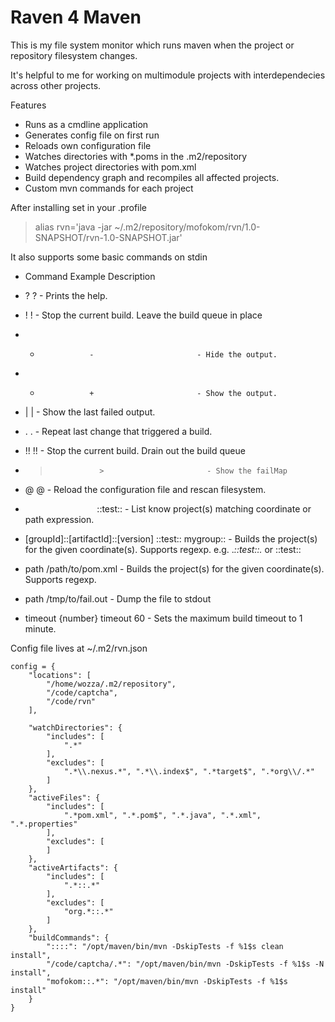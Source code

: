 # Raven 4 Maven

This is my file system monitor which runs maven when the project or repository filesystem changes. 

It's helpful to me for working on multimodule projects with interdependecies across other projects.

Features
* Runs as a cmdline application
* Generates config file on first run
* Reloads own configuration file
* Watches directories with *.poms in the .m2/repository 
* Watches project directories with pom.xml
* Build dependency graph and recompiles all affected projects.
* Custom mvn commands for each project

After installing 
set in your .profile

> alias rvn='java -jar ~/.m2/repository/mofokom/rvn/1.0-SNAPSHOT/rvn-1.0-SNAPSHOT.jar'

It also supports some basic commands on stdin

* Command          Example                         Description

* ?                ?                       - Prints the help.

* !                !                       - Stop the current build. Leave the build queue in place

* -                -                       - Hide the output.

* +                +                       - Show the output.

* |                |                       - Show the last failed output.

* .                .                       - Repeat last change that triggered a build.

* !!               !!                      - Stop the current build. Drain out the build queue

* >                >                       - Show the failMap

* @                @                       - Reload the configuration file and rescan filesystem.

* `                `::test::                       - List know project(s) matching coordinate or path expression.

* [groupId]::[artifactId]::[version]               ::test:: mygroup::                      - Builds the project(s) for the given coordinate(s). Supports regexp. e.g. .*::test::.* or ::test::

* path             /path/to/pom.xml                        - Builds the project(s) for the given coordinate(s). Supports regexp.

* path             /tmp/to/fail.out                        - Dump the file to stdout

* timeout {number}                 timeout 60                      - Sets the maximum build timeout to 1 minute.

Config file lives at ~/.m2/rvn.json
```
config = {
    "locations": [
        "/home/wozza/.m2/repository",
        "/code/captcha",
        "/code/rvn"
    ],

    "watchDirectories": {
        "includes": [
            ".*"
        ],
        "excludes": [
            ".*\\.nexus.*", ".*\\.index$", ".*target$", ".*org\\/.*"
        ]
    },
    "activeFiles": {
        "includes": [
            ".*pom.xml", ".*.pom$", ".*.java", ".*.xml", ".*.properties"
        ],
        "excludes": [
        ]
    },
    "activeArtifacts": {
        "includes": [
            ".*::.*"
        ],
        "excludes": [
            "org.*::.*"
        ]
    },
    "buildCommands": {
        "::::": "/opt/maven/bin/mvn -DskipTests -f %1$s clean install",
        "/code/captcha/.*": "/opt/maven/bin/mvn -DskipTests -f %1$s -N install",
        "mofokom::.*": "/opt/maven/bin/mvn -DskipTests -f %1$s install"
    }
}
```
